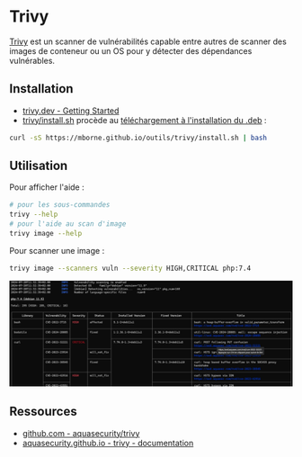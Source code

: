 # Trivy

[Trivy](https://github.com/aquasecurity/trivy#readme) est un scanner de vulnérabilités capable entre autres de scanner des images de conteneur ou un OS pour y détecter des dépendances vulnérables.

## Installation

* [trivy.dev - Getting Started](https://trivy.dev/latest/getting-started/)
* [trivy/install.sh](install.sh) procède au [téléchargement à l'installation du .deb](https://github.com/aquasecurity/trivy/releases) :

```bash
curl -sS https://mborne.github.io/outils/trivy/install.sh | bash
```

## Utilisation

Pour afficher l'aide :

```bash
# pour les sous-commandes
trivy --help
# pour l'aide au scan d'image
trivy image --help
```

Pour scanner une image :

```bash
trivy image --scanners vuln --severity HIGH,CRITICAL php:7.4
```

![trivy](img/trivy-image-php74.png)

## Ressources

* [github.com - aquasecurity/trivy](https://github.com/aquasecurity/trivy#readme)
* [aquasecurity.github.io - trivy - documentation](https://aquasecurity.github.io/trivy/)
